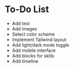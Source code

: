 # To-Do List

- Add text
- Add images
- Select color scheme
- Implement Tailwind layout
- Add light/dark mode toggle
- Add mobile interface
- Add blocks for skills
- Add timeline
